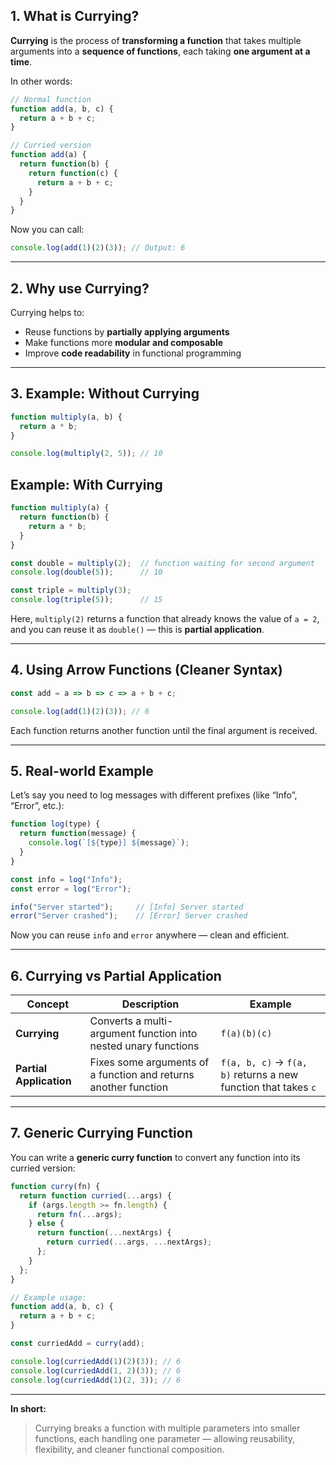 ## 1. What is Currying?

**Currying** is the process of **transforming a function** that takes multiple arguments
into a **sequence of functions**, each taking **one argument at a time**.

In other words:

```js
// Normal function
function add(a, b, c) {
  return a + b + c;
}

// Curried version
function add(a) {
  return function(b) {
    return function(c) {
      return a + b + c;
    }
  }
}
```

Now you can call:

```js
console.log(add(1)(2)(3)); // Output: 6
```

---

## 2. Why use Currying?

Currying helps to:

* Reuse functions by **partially applying arguments**
* Make functions more **modular and composable**
* Improve **code readability** in functional programming

---

## 3. Example: Without Currying

```js
function multiply(a, b) {
  return a * b;
}

console.log(multiply(2, 5)); // 10
```

## Example: With Currying

```js
function multiply(a) {
  return function(b) {
    return a * b;
  }
}

const double = multiply(2);  // function waiting for second argument
console.log(double(5));      // 10

const triple = multiply(3);
console.log(triple(5));      // 15
```

Here, `multiply(2)` returns a function that already knows the value of `a = 2`,
and you can reuse it as `double()` — this is **partial application**.

---

## 4. Using Arrow Functions (Cleaner Syntax)

```js
const add = a => b => c => a + b + c;

console.log(add(1)(2)(3)); // 6
```

Each function returns another function until the final argument is received.

---

## 5. Real-world Example

Let’s say you need to log messages with different prefixes (like “Info”, “Error”, etc.):

```js
function log(type) {
  return function(message) {
    console.log(`[${type}] ${message}`);
  }
}

const info = log("Info");
const error = log("Error");

info("Server started");     // [Info] Server started
error("Server crashed");    // [Error] Server crashed
```

Now you can reuse `info` and `error` anywhere — clean and efficient.

---

## 6. Currying vs Partial Application

| Concept                 | Description                                                     | Example                                                        |
| ----------------------- | --------------------------------------------------------------- | -------------------------------------------------------------- |
| **Currying**            | Converts a multi-argument function into nested unary functions  | `f(a)(b)(c)`                                                   |
| **Partial Application** | Fixes some arguments of a function and returns another function | `f(a, b, c)` → `f(a, b)` returns a new function that takes `c` |

---

## 7. Generic Currying Function

You can write a **generic curry function** to convert any function into its curried version:

```js
function curry(fn) {
  return function curried(...args) {
    if (args.length >= fn.length) {
      return fn(...args);
    } else {
      return function(...nextArgs) {
        return curried(...args, ...nextArgs);
      };
    }
  };
}

// Example usage:
function add(a, b, c) {
  return a + b + c;
}

const curriedAdd = curry(add);

console.log(curriedAdd(1)(2)(3)); // 6
console.log(curriedAdd(1, 2)(3)); // 6
console.log(curriedAdd(1)(2, 3)); // 6
```

---

**In short:**

> Currying breaks a function with multiple parameters into smaller functions, each handling one parameter — allowing reusability, flexibility, and cleaner functional composition.
